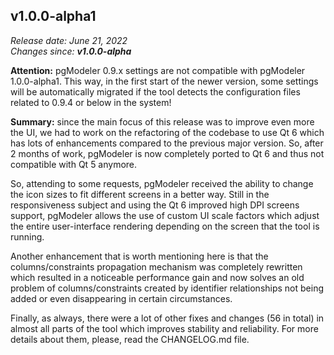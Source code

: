 v1.0.0-alpha1
------

<em>Release date: June 21, 2022</em><br/>
<em>Changes since: <strong>v1.0.0-alpha</strong></em><br/>

<strong>Attention:</strong> pgModeler 0.9.x settings are not compatible with pgModeler 1.0.0-alpha1. This way, in the first start of the newer version, some settings will be automatically migrated if the tool detects the configuration files related to 0.9.4 or below in the system! <br/>

<strong>Summary:</strong> since the main focus of this release was to improve even more the UI, we had to work on the refactoring of the codebase to use Qt 6 which has lots of enhancements compared to the previous major version. So, after 2 months of work, pgModeler is now completely ported to Qt 6 and thus not compatible with Qt 5 anymore. <br/>

So, attending to some requests, pgModeler received the ability to change the icon sizes to fit different screens in a better way. Still in the responsiveness subject and using the Qt 6 improved high DPI screens support, pgModeler allows the use of custom UI scale factors which adjust the entire user-interface rendering depending on the screen that the tool is running. <br/>

Another enhancement that is worth mentioning here is that the columns/constraints propagation mechanism was completely rewritten which resulted in a noticeable performance gain and now solves an old problem of columns/constraints created by identifier relationships not being added or even disappearing in certain circumstances. <br/>

Finally, as always, there were a lot of other fixes and changes (56 in total) in almost all parts of the tool which improves stability and reliability. For more details about them, please, read the CHANGELOG.md file. <br/>
